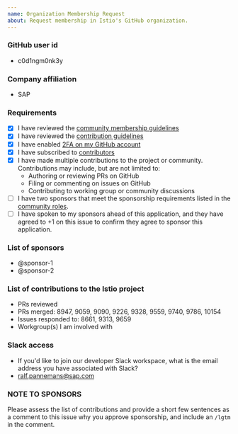 ```yaml
---
name: Organization Membership Request
about: Request membership in Istio's GitHub organization.
---
```


### GitHub user id
- c0d1ngm0nk3y

### Company affiliation
- SAP

### Requirements
- [X] I have reviewed the [community membership guidelines](https://github.com/istio/community/blob/master/ROLES.md#member)
- [X] I have reviewed the [contribution guidelines](https://github.com/istio/community/blob/master/CONTRIBUTING.md)
- [X] I have enabled [2FA on my GitHub account](https://github.com/settings/security)
- [X] I have subscribed to [contributors](https://discuss.istio.io/c/contributors)
- [X] I have made multiple contributions to the project or community. Contributions may include, but are not limited to:
    - Authoring or reviewing PRs on GitHub
    - Filing or commenting on issues on GitHub
    - Contributing to working group or community discussions
- [ ] I have two sponsors that meet the sponsorship requirements listed in the [community roles](https://github.com/istio/community/blob/master/ROLES.md#sponsor).
- [ ] I have spoken to my sponsors ahead of this application, and they have agreed to +1 on this issue to confirm they agree to sponsor this application.

### List of sponsors
- @sponsor-1
- @sponsor-2

### List of contributions to the Istio project
- PRs reviewed
- PRs merged: 8947, 9059, 9090, 9226, 9328, 9559, 9740, 9786, 10154
- Issues responded to: 8661, 9313, 9659
- Workgroup(s) I am involved with

### Slack access
- If you'd like to join our developer Slack workspace, what is the email address you have associated with Slack?
- ralf.pannemans@sap.com

### **NOTE TO SPONSORS**

Please assess the list of contributions and provide a short few sentences as a comment to this issue why you approve
sponsorship, and include an `/lgtm` in the comment.

